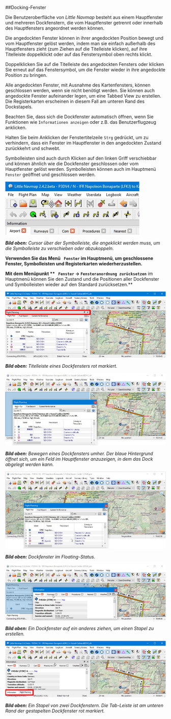 ##Docking-Fenster

Die Benutzeroberfläche von _Little Navmap_ besteht aus einem Hauptfenster und mehreren Dockfenstern, die vom Hauptfenster getrennt oder innerhalb des Hauptfensters angeordnet werden können.

Die angedockten Fenster können in ihrer angedockten Position bewegt und vom Hauptfenster gelöst werden, indem man sie einfach außerhalb des Hauptfensters zieht (zum Ziehen auf die Titelleiste klicken), auf ihre Titelleiste doppelklickt oder auf das Fenstersymbol oben rechts klickt.

Doppelklicken Sie auf die Titelleiste des angedockten Fensters oder klicken Sie erneut auf das Fenstersymbol, um die Fenster wieder in ihre angedockte Position zu bringen.

Alle angedockten Fenster, mit Ausnahme des Kartenfensters, können geschlossen werden, wenn sie nicht benötigt werden. Sie können auch angedockte Fenster aufeinander legen, um eine Tabbed View zu erstellen. Die Registerkarten erscheinen in diesem Fall am unteren Rand des Dockstapels.

Beachten Sie, dass sich die Dockfenster automatisch öffnen, wenn Sie Funktionen wie `Informationen anzeigen` oder z.B. das Benutzerflugzeug anklicken.

Halten Sie beim Anklicken der Fenstertitelzeile `Strg` gedrückt, um zu verhindern, dass ein Fenster im Hauptfenster in den angedockten Zustand zurückkehrt und schwebt.

Symbolleisten sind auch durch Klicken auf den linken Griff verschiebbar und können ähnlich wie die Dockfenster geschlossen oder vom Hauptfenster gelöst werden. Symbolleisten können auch im Hauptmenü `Fenster` geöffnet und geschlossen werden.

![Move Toolbar](../images/toolbar_move.jpg "Move Toolbar")

_**Bild oben:** Cursor über der Symbolleiste, die angeklickt werden muss, um die Symbolleiste zu verschieben oder abzukoppeln._

**Verwenden Sie das Menü **` Fenster`** im Hauptmenü, um geschlossene Fenster, Symbolleisten und Registerkarten wiederherzustellen.**

**Mit dem Menüpunkt ** ` Fenster` -> `Fensteranordnung zurücksetzen`** im Hauptmenü können Sie den Zustand und die Positionen aller Dockfenster und Symbolleisten wieder auf den Standard zurücksetzen.**

![Dock Window Title bar](../images/dock_titlebar.jpg "Dock Window Title bar")

_**Bild oben:** Titelleiste eines Dockfensters rot markiert._

![Dock Window Docking](../images/dock_docking.jpg "Dock Window Docking")

_**Bild oben:** Bewegen eines Dockfensters umher. Der blaue Hintergrund öffnet sich, um ein Feld im Hauptfenster anzuzeigen, in dem das Dock abgelegt werden kann._

![Dock Window Floating](../images/dock_floating.jpg "Dock Window Floating")

_**Bild oben:** Dockfenster im Floating-Status._

![Dock Window dropping on each other](../images/dock_drop_stack.jpg "Dock Window dropping on each other")

_**Bild oben:** Ein Dockfenster auf ein anderes ziehen, um einen Stapel zu erstellen._

![Dock Window Stack](../images/dock_stack.jpg "Dock Window Stack")

_**Bild oben:** Ein Stapel von zwei Dockfenstern. Die Tab-Leiste ist am unteren Rand der gestapelten Dockfenster rot markiert._
